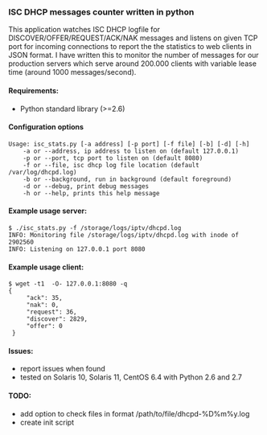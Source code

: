 ### ISC DHCP messages counter written in python

This application watches ISC DHCP logfile for DISCOVER/OFFER/REQUEST/ACK/NAK messages
and listens on given TCP port for incoming connections to report the the statistics to
web clients in JSON format.
I have written this to monitor the number of messages for our production servers which serve
around 200.000 clients with variable lease time (around 1000 messages/second).

#### Requirements:

* Python standard library (>=2.6)


#### Configuration options

    Usage: isc_stats.py [-a address] [-p port] [-f file] [-b] [-d] [-h]
     	-a or --address, ip address to listen on (default 127.0.0.1)
     	-p or --port, tcp port to listen on (default 8080)
     	-f or --file, isc dhcp log file location (default /var/log/dhcpd.log)
     	-b or --background, run in background (default foreground)
     	-d or --debug, print debug messages
     	-h or --help, prints this help message


#### Example usage server:

    $ ./isc_stats.py -f /storage/logs/iptv/dhcpd.log
    INFO: Monitoring file /storage/logs/iptv/dhcpd.log with inode of 2902560
    INFO: Listening on 127.0.0.1 port 8080


#### Example usage client:

    $ wget -t1  -O- 127.0.0.1:8080 -q
    {
         "ack": 35,
         "nak": 0,
         "request": 36,
         "discover": 2829,
         "offer": 0
     }


#### Issues:

* report issues when found
* tested on Solaris 10, Solaris 11, CentOS 6.4 with Python 2.6 and 2.7


#### TODO:

* add option to check files in format /path/to/file/dhcpd-%D%m%y.log
* create init script 
